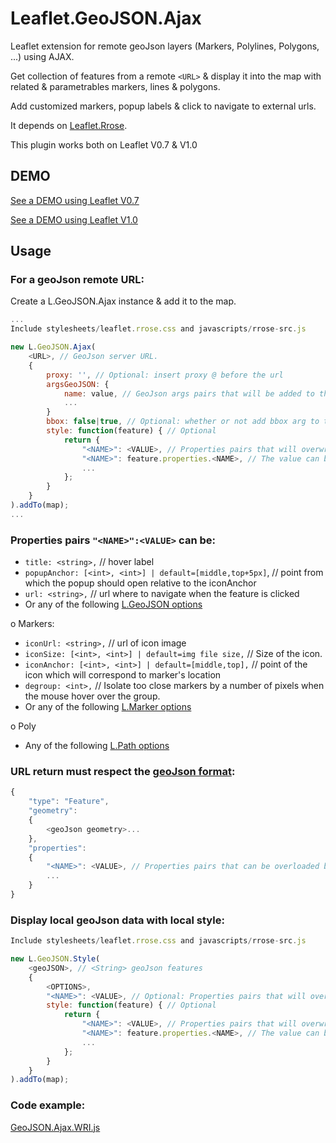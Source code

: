 Leaflet.GeoJSON.Ajax
====================
Leaflet extension for remote geoJson layers (Markers, Polylines, Polygons, ...) using AJAX.

Get collection of features from a remote `<URL>` & display it into the map with related & parametrables markers, lines & polygons.

Add customized markers, popup labels & click to navigate to external urls.

It depends on [Leaflet.Rrose](https://github.com/erictheise/rrose).

This plugin works both on Leaflet V0.7 & V1.0

DEMO
----
[See a DEMO using Leaflet V0.7](http://dominique92.github.io/MyLeaflet/github.com/Dominique92/Leaflet.GeoJSON.Ajax/)

[See a DEMO using Leaflet V1.0](http://dominique92.github.io/MyLeaflet/github.com/Dominique92/Leaflet.GeoJSON.Ajax/test/index-v1.0.html)

Usage
-----
### For a geoJson remote URL:
Create a L.GeoJSON.Ajax instance & add it to the map.
```javascript
...
Include stylesheets/leaflet.rrose.css and javascripts/rrose-src.js

new L.GeoJSON.Ajax(
	<URL>, // GeoJson server URL.
	{
		proxy: '', // Optional: insert proxy @ before the url
		argsGeoJSON: {
			name: value, // GeoJson args pairs that will be added to the url with the syntax: ?name=value&...
			...
		}
		bbox: false|true, // Optional: whether or not add bbox arg to the geoJson server URL
		style: function(feature) { // Optional
			return {
				"<NAME>": <VALUE>, // Properties pairs that will overwrite the geoJson flow features properties
				"<NAME>": feature.properties.<NAME>, // The value can be calculated from any geoJson property for each features.
				...
			};
		}
	}
).addTo(map);
...
```

### Properties pairs `"<NAME>":<VALUE>` can be:
* `title: <string>,` // hover label
* `popupAnchor: [<int>, <int>] | default=[middle,top+5px]`, // point from which the popup should open relative to the iconAnchor
* `url: <string>,` // url where to navigate when the feature is clicked
* Or any of the following [L.GeoJSON options](http://leafletjs.com/reference.html#geojson-options)

o Markers:
* `iconUrl: <string>,` // url of icon image
* `iconSize: [<int>, <int>] | default=img file size,` // Size of the icon.
* `iconAnchor: [<int>, <int>] | default=[middle,top],` // point of the icon which will correspond to marker's location
* `degroup: <int>,` // Isolate too close markers by a number of pixels when the mouse hover over the group.
* Or any of the following [L.Marker options](http://leafletjs.com/reference.html#marker-options)

o Poly
* Any of the following [L.Path options](http://leafletjs.com/reference.html#path-options)

### <geoJson> URL return must respect the [geoJson format](http://geojson.org/geojson-spec.html):
```javascript
{
	"type": "Feature",
	"geometry":
	{
		<geoJson geometry>...
	},
	"properties":
	{
		"<NAME>": <VALUE>, // Properties pairs that can be overloaded by the GeoJSON options or style
		...
	}
}
```

### Display local geoJson data with local style:
```javascript
Include stylesheets/leaflet.rrose.css and javascripts/rrose-src.js

new L.GeoJSON.Style(
	<geoJSON>, // <String> geoJson features
	{
		<OPTIONS>,
		"<NAME>": <VALUE>, // Optional: Properties pairs that will overwrite the geoJson flow features properties
		style: function(feature) { // Optional
			return {
				"<NAME>": <VALUE>, // Properties pairs that will overwrite the geoJson flow features properties
				"<NAME>": feature.properties.<NAME>, // The value can be calculated from any geoJson property for each features.
				...
			};
		}
	}
).addTo(map);
```

### Code example:
[GeoJSON.Ajax.WRI.js](https://github.com/Dominique92/Leaflet.GeoJSON.Ajax/blob/master/layers/GeoJSON.Ajax.WRI.js)
